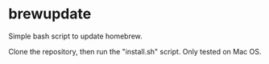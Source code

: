 # brewupdate
Simple bash script to update homebrew.

Clone the repository, then run the "install.sh" script.
Only tested on Mac OS.

